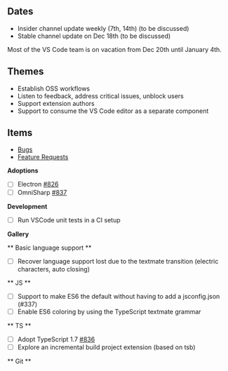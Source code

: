 ## Dates
- Insider channel update weekly (7th, 14th) (to be discussed)
- Stable channel update on Dec 18th (to be discussed)

Most of the VS Code team is on vacation from Dec 20th until January 4th.

## Themes
- Establish OSS workflows
- Listen to feedback, address critical issues, unblock users
- Support extension authors
- Support to consume the VS Code editor as a separate component

## Items
- [Bugs](https://github.com/Microsoft/vscode/issues?utf8=%E2%9C%93&q=is%3Aopen+is%3Aissue+label%3Abug+milestone%3A%22Dec+2015%22+-label%3Aupstream+)
- [Feature Requests](https://github.com/Microsoft/vscode/issues?utf8=%E2%9C%93&q=is%3Aopen+is%3Aissue+label%3Afeature%3Arequest+milestone%3A%22Dec+2015%22+-label%3Aupstream+)

**Adoptions**
- [ ] Electron [#826](../issues/826)
- [ ] OmniSharp [#837](../issues/837)

**Development**
- [ ] Run VSCode unit tests in a CI setup

**Gallery**

** Basic language support **
- [ ] Recover language support lost due to the textmate transition (electric characters, auto closing)


** JS **
- [ ] Support to make ES6 the default without having to add a jsconfig.json (#337)
- [ ] Enable ES6 coloring by using the TypeScript textmate grammar

** TS **
- [ ] Adopt TypeScript 1.7 [#836](../issues/836)
- [ ] Explore an incremental build project extension (based on tsb)

** Git **